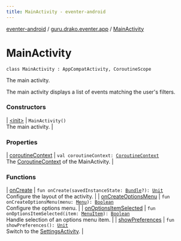 ```yaml
---
title: MainActivity - eventer-android
---
```


[eventer-android](../../index.html) / [guru.drako.eventer.app](../index.html) / [MainActivity](./index.html)

# MainActivity

`class MainActivity : AppCompatActivity, CoroutineScope`

The main activity.

The main activity displays a list of events matching the user's filters.

### Constructors

| [&lt;init&gt;](-init-.html) | `MainActivity()`<br>The main activity. |

### Properties

| [coroutineContext](coroutine-context.html) | `val coroutineContext: `[`CoroutineContext`](https://kotlinlang.org/api/latest/jvm/stdlib/kotlin.coroutines/-coroutine-context/index.html)<br>The [CoroutineContext](https://kotlinlang.org/api/latest/jvm/stdlib/kotlin.coroutines/-coroutine-context/index.html) of the MainActivity. |

### Functions

| [onCreate](on-create.html) | `fun onCreate(savedInstanceState: `[`Bundle`](https://developer.android.com/reference/android/os/Bundle.html)`?): `[`Unit`](https://kotlinlang.org/api/latest/jvm/stdlib/kotlin/-unit/index.html)<br>Configure the layout of the activity. |
| [onCreateOptionsMenu](on-create-options-menu.html) | `fun onCreateOptionsMenu(menu: `[`Menu`](https://developer.android.com/reference/android/view/Menu.html)`): `[`Boolean`](https://kotlinlang.org/api/latest/jvm/stdlib/kotlin/-boolean/index.html)<br>Configure the options menu. |
| [onOptionsItemSelected](on-options-item-selected.html) | `fun onOptionsItemSelected(item: `[`MenuItem`](https://developer.android.com/reference/android/view/MenuItem.html)`): `[`Boolean`](https://kotlinlang.org/api/latest/jvm/stdlib/kotlin/-boolean/index.html)<br>Handle selection of an options menu item. |
| [showPreferences](show-preferences.html) | `fun showPreferences(): `[`Unit`](https://kotlinlang.org/api/latest/jvm/stdlib/kotlin/-unit/index.html)<br>Switch to the [SettingsActivity](../-settings-activity/index.html). |

